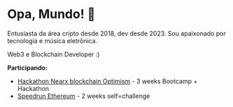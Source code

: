 # Opa, Mundo! 👋

Entusiasta da área cripto desde 2018, dev desde 2023. Sou apaixonado por tecnologia e música eletrônica.  

Web3 e Blockchain Developer :)

**Participando:**
- [Hackathon Nearx blockchain Optimism](https://nearx.com.br/bootcamp) - 3 weeks Bootcamp + Hackathon
- [Speedrun Ethereum](speedrunethereum.com) - 2 weeks self=challenge

